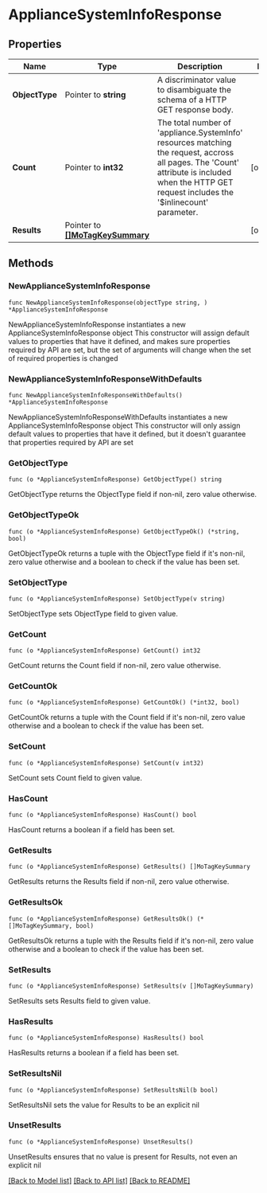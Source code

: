 # ApplianceSystemInfoResponse

## Properties

Name | Type | Description | Notes
------------ | ------------- | ------------- | -------------
**ObjectType** | Pointer to **string** | A discriminator value to disambiguate the schema of a HTTP GET response body. | 
**Count** | Pointer to **int32** | The total number of &#39;appliance.SystemInfo&#39; resources matching the request, accross all pages. The &#39;Count&#39; attribute is included when the HTTP GET request includes the &#39;$inlinecount&#39; parameter. | [optional] 
**Results** | Pointer to [**[]MoTagKeySummary**](MoTagKeySummary.md) |  | [optional] 

## Methods

### NewApplianceSystemInfoResponse

`func NewApplianceSystemInfoResponse(objectType string, ) *ApplianceSystemInfoResponse`

NewApplianceSystemInfoResponse instantiates a new ApplianceSystemInfoResponse object
This constructor will assign default values to properties that have it defined,
and makes sure properties required by API are set, but the set of arguments
will change when the set of required properties is changed

### NewApplianceSystemInfoResponseWithDefaults

`func NewApplianceSystemInfoResponseWithDefaults() *ApplianceSystemInfoResponse`

NewApplianceSystemInfoResponseWithDefaults instantiates a new ApplianceSystemInfoResponse object
This constructor will only assign default values to properties that have it defined,
but it doesn't guarantee that properties required by API are set

### GetObjectType

`func (o *ApplianceSystemInfoResponse) GetObjectType() string`

GetObjectType returns the ObjectType field if non-nil, zero value otherwise.

### GetObjectTypeOk

`func (o *ApplianceSystemInfoResponse) GetObjectTypeOk() (*string, bool)`

GetObjectTypeOk returns a tuple with the ObjectType field if it's non-nil, zero value otherwise
and a boolean to check if the value has been set.

### SetObjectType

`func (o *ApplianceSystemInfoResponse) SetObjectType(v string)`

SetObjectType sets ObjectType field to given value.


### GetCount

`func (o *ApplianceSystemInfoResponse) GetCount() int32`

GetCount returns the Count field if non-nil, zero value otherwise.

### GetCountOk

`func (o *ApplianceSystemInfoResponse) GetCountOk() (*int32, bool)`

GetCountOk returns a tuple with the Count field if it's non-nil, zero value otherwise
and a boolean to check if the value has been set.

### SetCount

`func (o *ApplianceSystemInfoResponse) SetCount(v int32)`

SetCount sets Count field to given value.

### HasCount

`func (o *ApplianceSystemInfoResponse) HasCount() bool`

HasCount returns a boolean if a field has been set.

### GetResults

`func (o *ApplianceSystemInfoResponse) GetResults() []MoTagKeySummary`

GetResults returns the Results field if non-nil, zero value otherwise.

### GetResultsOk

`func (o *ApplianceSystemInfoResponse) GetResultsOk() (*[]MoTagKeySummary, bool)`

GetResultsOk returns a tuple with the Results field if it's non-nil, zero value otherwise
and a boolean to check if the value has been set.

### SetResults

`func (o *ApplianceSystemInfoResponse) SetResults(v []MoTagKeySummary)`

SetResults sets Results field to given value.

### HasResults

`func (o *ApplianceSystemInfoResponse) HasResults() bool`

HasResults returns a boolean if a field has been set.

### SetResultsNil

`func (o *ApplianceSystemInfoResponse) SetResultsNil(b bool)`

 SetResultsNil sets the value for Results to be an explicit nil

### UnsetResults
`func (o *ApplianceSystemInfoResponse) UnsetResults()`

UnsetResults ensures that no value is present for Results, not even an explicit nil

[[Back to Model list]](../README.md#documentation-for-models) [[Back to API list]](../README.md#documentation-for-api-endpoints) [[Back to README]](../README.md)


